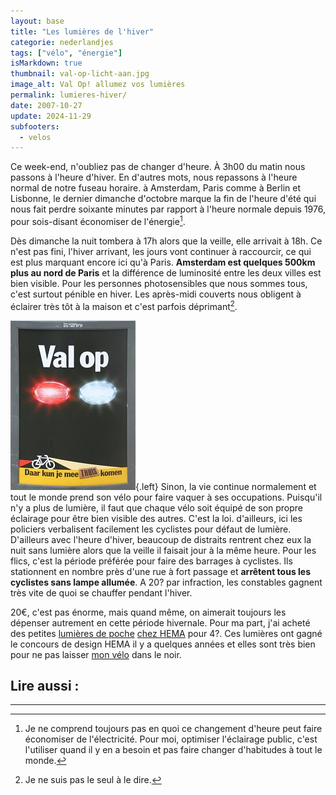 ```yaml
---
layout: base
title: "Les lumières de l'hiver"
categorie: nederlandjes
tags: ["vélo", "énergie"]
isMarkdown: true
thumbnail: val-op-licht-aan.jpg
image_alt: Val Op! allumez vos lumières
permalink: lumieres-hiver/
date: 2007-10-27
update: 2024-11-29
subfooters:
  - velos
---
```



Ce week-end, n'oubliez pas de changer d'heure. À 3h00 du matin nous passons à l'heure d'hiver. En d'autres mots, nous repassons à l'heure normal de notre fuseau horaire. à Amsterdam, Paris comme à Berlin et Lisbonne, le dernier dimanche d'octobre marque la fin de l'heure d'été qui nous fait perdre soixante minutes par rapport à l'heure normale depuis 1976, pour sois-disant économiser de l'énergie[^1].

Dès dimanche la nuit tombera à 17h alors que la veille, elle arrivait à 18h. Ce n'est pas fini, l'hiver arrivant, les jours vont continuer à raccourcir, ce qui est plus marquant encore ici qu'à Paris. **Amsterdam est quelques 500km plus au nord de Paris** et la différence de luminosité entre les deux villes est bien visible. Pour les personnes photosensibles que nous sommes tous, c'est surtout pénible en hiver. Les après-midi couverts nous obligent à éclairer très tôt à la maison et c'est parfois déprimant[^2].

<!--excerpt-->

![Val Op# allumez vos lumières](val-op-licht-aan.jpg){.left} Sinon, la vie continue normalement et tout le monde prend son vélo pour faire vaquer à ses occupations. Puisqu'il n'y a plus de lumière, il faut que chaque vélo soit équipé de son propre éclairage pour être bien visible des autres. C'est la loi. d'ailleurs, ici les policiers verbalisent facilement les cyclistes pour défaut de lumière. D'ailleurs avec l'heure d'hiver, beaucoup de distraits rentrent chez eux la nuit sans lumière alors que la veille il faisait jour à la même heure. Pour les flics, c'est la période préférée pour faire des barrages à cyclistes. Ils stationnent en nombre près d'une rue à fort passage et **arrêtent tous les cyclistes sans lampe allumée**. A 20? par infraction, les constables gagnent très vite de quoi se chauffer pendant l'hiver.

20€, c'est pas énorme, mais quand même, on aimerait toujours les dépenser autrement en cette période hivernale. Pour ma part, j'ai acheté des petites [lumières de poche](http://www.flickr.com/photos/mjaquet/1505368808) [chez HEMA](/le-design-c-est-hema) pour 4?. Ces lumières ont gagné le concours de design HEMA il y a quelques années et elles sont très bien pour ne pas laisser [mon vélo](/un-b-twin-a-amsterdam) dans le noir.

## Lire aussi :   
<!-- 
TODO: add back
!![Les nouvelles lampes de la nuit](/les-nouvelles-lampes-de-la-nuit)   
!![Les lampes vélo HEMA](/les-lampes-velo-hema) -->

---
[^1]: Je ne comprend toujours pas en quoi ce changement d'heure peut faire économiser de l'électricité. Pour moi, optimiser l'éclairage public, c'est l'utiliser quand il y en a besoin et pas faire changer d'habitudes à tout le monde.
[^2]: Je ne suis pas le seul à le dire.